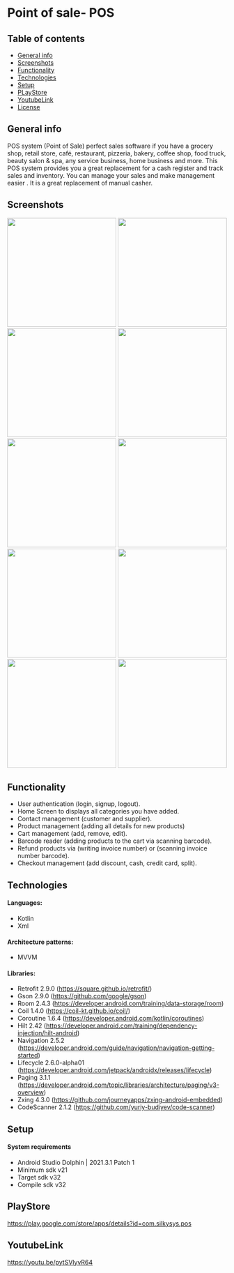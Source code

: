 # Point of sale- POS

## Table of contents
* [General info](#general-info)
* [Screenshots](#screenshots)
* [Functionality](#functionality)
* [Technologies](#technologies)
* [Setup](#setup)
* [PLayStore](#pLayStore)
* [YoutubeLink](#youtubelink)
* [License](#license)

## General info

POS system (Point of Sale) perfect sales software if you have a grocery shop, retail store, café, restaurant, pizzeria, bakery, coffee shop, food truck, beauty salon & spa, any service business, home business and more.
This POS system provides you a great replacement for a cash register and track sales and inventory. You can manage your sales and make management easier . It is a great replacement of manual casher.

## Screenshots

<img src="images/1- Login.jpg" width="250"> <img src="images/2- User.jpg" width="250">
<img src="images/3- User info.jpg" width="250">
<img src="images/4- Home.jpg" width="250">
<img src="images/5- Customers.jpg" width="250">
<img src="images/6- Add a contact.jpg" width="250">
<img src="images/7- Add a product.jpg" width="250">
<img src="images/8- Cart.jpg" width="250">
<img src="images/9- Checkout.jpg" width="250">
<img src="images/10- Invoice.jpg" width="250">

## Functionality
- User authentication (login, signup, logout).
- Home Screen to displays all categories you have added.
- Contact management (customer and supplier).
- Product management (adding all details for new products)
- Cart management (add, remove, edit).
- Barcode reader (adding products to the cart via scanning barcode).
- Refund products via (writing invoice number) or (scanning invoice number barcode).
- Checkout management (add discount, cash, credit card, split).


## Technologies

#### Languages:
- Kotlin 
- Xml

#### Architecture patterns:
- MVVM

#### Libraries:
- Retrofit       2.9.0 (https://square.github.io/retrofit/)
- Gson           2.9.0 (https://github.com/google/gson)
- Room           2.4.3 (https://developer.android.com/training/data-storage/room)
- Coil           1.4.0 (https://coil-kt.github.io/coil/)
- Coroutine      1.6.4 (https://developer.android.com/kotlin/coroutines)
- Hilt           2.42 (https://developer.android.com/training/dependency-injection/hilt-android)
- Navigation     2.5.2 (https://developer.android.com/guide/navigation/navigation-getting-started)
- Lifecycle      2.6.0-alpha01 (https://developer.android.com/jetpack/androidx/releases/lifecycle)
- Paging         3.1.1 (https://developer.android.com/topic/libraries/architecture/paging/v3-overview)
- Zxing          4.3.0 (https://github.com/journeyapps/zxing-android-embedded)
- CodeScanner    2.1.2 (https://github.com/yuriy-budiyev/code-scanner)

## Setup

#### System requirements
- Android Studio Dolphin | 2021.3.1 Patch 1
- Minimum sdk v21
- Target sdk v32
- Compile sdk v32

## PlayStore
https://play.google.com/store/apps/details?id=com.silkysys.pos

## YoutubeLink
https://youtu.be/pytSVlyvR64


